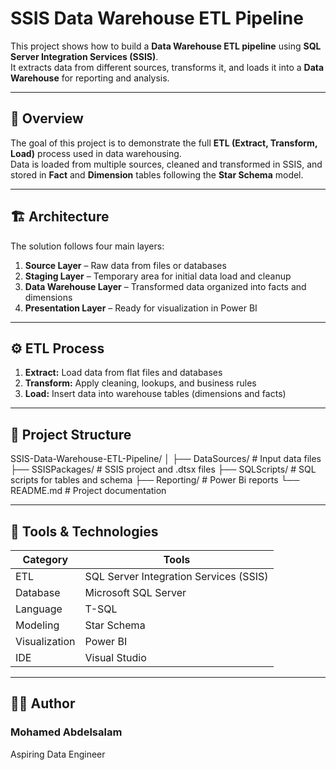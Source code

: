 # **SSIS Data Warehouse ETL Pipeline**

This project shows how to build a **Data Warehouse ETL pipeline** using **SQL Server Integration Services (SSIS)**.  
It extracts data from different sources, transforms it, and loads it into a **Data Warehouse** for reporting and analysis.

---

## 🧭 **Overview**

The goal of this project is to demonstrate the full **ETL (Extract, Transform, Load)** process used in data warehousing.  
Data is loaded from multiple sources, cleaned and transformed in SSIS, and stored in **Fact** and **Dimension** tables following the **Star Schema** model.

---

## 🏗️ **Architecture**

The solution follows four main layers:

1. **Source Layer** – Raw data from files or databases  
2. **Staging Layer** – Temporary area for initial data load and cleanup  
3. **Data Warehouse Layer** – Transformed data organized into facts and dimensions  
4. **Presentation Layer** – Ready for visualization in Power BI  

---

## ⚙️ **ETL Process**

1. **Extract:** Load data from flat files and databases  
2. **Transform:** Apply cleaning, lookups, and business rules  
3. **Load:** Insert data into warehouse tables (dimensions and facts)  

---

## 📂 **Project Structure**

SSIS-Data-Warehouse-ETL-Pipeline/
│
├── DataSources/ # Input data files
├── SSISPackages/ # SSIS project and .dtsx files
├── SQLScripts/ # SQL scripts for tables and schema
├── Reporting/ # Power Bi reports
└── README.md # Project documentation

---

## 🧰 **Tools & Technologies**

| **Category** | **Tools** |
|---------------|-----------|
| ETL | SQL Server Integration Services (SSIS) |
| Database | Microsoft SQL Server |
| Language | T-SQL |
| Modeling | Star Schema |
| Visualization | Power BI |
| IDE | Visual Studio |

---

## 👨‍💻 Author

### Mohamed Abdelsalam
Aspiring Data Engineer
